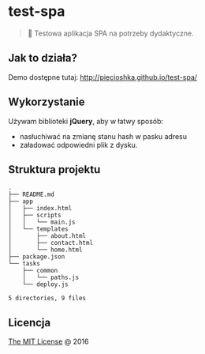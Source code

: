 # test-spa

> :ledger: Testowa aplikacja SPA na potrzeby dydaktyczne.

## Jak to działa?

Demo dostępne tutaj: http://piecioshka.github.io/test-spa/

## Wykorzystanie

Używam biblioteki **jQuery**, aby w łatwy sposób:

 * nasłuchiwać na zmianę stanu hash w pasku adresu
 * załadować odpowiedni plik z dysku.

## Struktura projektu

```
.
├── README.md
├── app
│   ├── index.html
│   ├── scripts
│   │   └── main.js
│   └── templates
│       ├── about.html
│       ├── contact.html
│       └── home.html
├── package.json
└── tasks
    ├── common
    │   └── paths.js
    └── deploy.js

5 directories, 9 files
```

## Licencja

[The MIT License](http://piecioshka.mit-license.org) @ 2016
